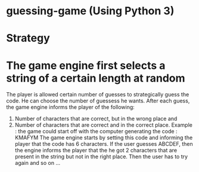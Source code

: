 # guessing-game (Using Python 3)
# Strategy
# The game engine first selects a string of a certain length at random 

The player is allowed certain number of guesses to strategically guess the code.
He can choose the number of guessess he wants. 
After each guess, the game engine informs the player of the following:
1. Number of characters that are correct, but in the wrong place and
2. Number of characters that are correct and in the correct place.
Example : the game could start off with the computer generating the code : KMAFYM
The game engine starts by setting this code and informing the player that the code has 6 characters.
If the user guesses ABCDEF, then the engine informs the player that the he got 2 characters that are
present in the string but not in the right place. Then the user has to try again and so on ...
